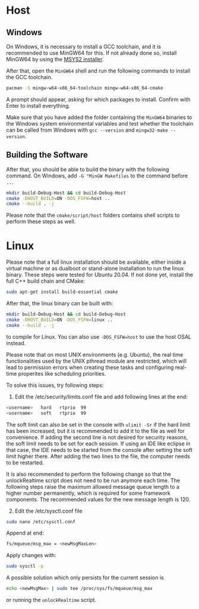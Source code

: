 # <a id="top"></a> <a name="host"></a> Host

## Windows

On Windows, it is necessary to install a GCC toolchain, and it is recommended to use MinGW64
for this. If not already done so, install MinGW64 by using the
[MSYS2 installer](https://www.msys2.org/).

After that, open the `MinGW64` shell and run the following commands to install
the GCC toolchain.

```sh
pacman -S mingw-w64-x86_64-toolchain mingw-w64-x86_64-cmake
```

A prompt should appear, asking for which packages to install. Confirm with Enter to install
everything.

Make sure that you have added the folder containing the `MinGW64` binaries to the 
Windows system environmental variables and test whether the toolchain can be called 
from Windows with `gcc --version` and `mingw32-make --version`.

## Building the Software

After that, you should be able to build the binary with the following command.
On Windows, add `-G "MinGW Makefiles` to the command before `..`.

```sh
mkdir build-Debug-Host && cd build-Debug-Host
cmake -DHOST_BUILD=ON -DOS_FSFW=host ..
cmake --build . -j
```

Please note that the `cmake/script/host` folders contains shell scripts to perform these steps
as well.

# <a id="top"></a> <a name="linux"></a> Linux

Please note that a full linux installation should be available,
either inside a virtual machine or as dualboot or stand-alone installation to run
the linux binary. These steps were tested for Ubuntu 20.04.
If not done yet, install the full C++ build chain and CMake:

```sh
sudo apt-get install build-essential cmake
```

After that, the linux binary can be built with:

```sh
mkdir build-Debug-Host && cd build-Debug-Host
cmake -DHOST_BUILD=ON -DOS_FSFW=linux ..
cmake --build . -j
```

to compile for Linux. You can also use `-DOS_FSFW=host` to use the host OSAL instead.

Please note that on most UNIX environments (e.g. Ubuntu), the real time functionalities 
used by the UNIX pthread module are restricted, which will lead to permission errors when creating these tasks
and configuring real-time properites like scheduling priorities.

To solve this issues, try following steps:

1. Edit the /etc/security/limits.conf 
file and add following lines at the end:
```sh
<username>   hard   rtprio  99
<username>   soft   rtprio  99
```
The soft limit can also be set in the console with `ulimit -Sr` if the hard
limit has been increased, but it is recommended to add it to the file as well for convenience.
If adding the second line is not desired for security reasons,
the soft limit needs to be set for each session. If using an IDE like eclipse 
in that case, the IDE needs to be started from the console after setting
the soft limit higher there. After adding the two lines to the file,
the computer needs to be restarted.

It is also recommended to perform the following change so that the unlockRealtime
script does not need to be run anymore each time. The following steps
raise the maximum allowed message queue length to a higher number permanently, which is 
required for some framework components. The recommended values for the new message
length is 120.

2. Edit the /etc/sysctl.conf file
```sh
sudo nano /etc/sysctl.conf
```
Append at end: 
```sh
fs/mqueue/msg_max = <newMsgMaxLen>
```
Apply changes with: 
```sh
sudo sysctl -p
``` 

A possible solution which only persists for the current session is
```sh
echo <newMsgMax> | sudo tee /proc/sys/fs/mqueue/msg_max
```
or running the `unlockRealtime` script.

